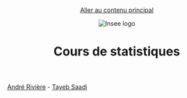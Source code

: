 
<header role="banner">

<a href="#main-content" id="skip-link">Aller au contenu principal</a>

![Insee logo](https://www.insee.fr/static/img/logo-insee-header.png "insee logo")

<h1> Cours de statistiques </h1>

</header>

<main role="main">

<a id="main-content" tabindex="-1"></a>

[André Rivière](https://trombi.insee.fr/servlet/UnePersonne?aID=SjNMMDYx) - [Tayeb Saadi](https://trombi.insee.fr/servlet/UnePersonne?aID=U1o5Vkcy)

</main>

